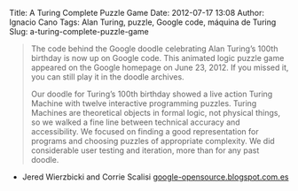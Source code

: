 Title: A Turing Complete Puzzle Game
Date: 2012-07-17 13:08
Author: Ignacio Cano
Tags: Alan Turing, puzzle, Google code, máquina de Turing
Slug: a-turing-complete-puzzle-game

> The code behind the Google doodle celebrating Alan Turing’s 100th birthday is
> now up on Google code. This animated logic puzzle game appeared on the Google
> homepage on June 23, 2012. If you missed it, you can still play it in the
> doodle archives.
>
> Our doodle for Turing’s 100th birthday showed a live action Turing Machine
> with twelve interactive programming puzzles. Turing Machines are theoretical
> objects in formal logic, not physical things, so we walked a fine line
> between technical accuracy and accessibility. We focused on finding a good
> representation for programs and choosing puzzles of appropriate complexity.
> We did considerable user testing and iteration, more than for any past
> doodle.

- Jered Wierzbicki and Corrie Scalisi
[google-opensource.blogspot.com.es][]

  [google-opensource.blogspot.com.es]: http://google-opensource.blogspot.com.es/2012/07/turing-complete-puzzle-game.html
    "A Turing Complete Puzzle Game"
